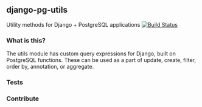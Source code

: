 ## django-pg-utils
Utility methods for Django + PostgreSQL applications
[![Build Status](https://travis-ci.org/hypertrack/django-pg-utils.svg?branch=master)](https://travis-ci.org/hypertrack/django-pg-utils)

### What is this?
The utils module has custom query expressions for Django, built on
PostgreSQL functions. These can be used as a part of update, create,
filter, order by, annotation, or aggregate.

### Tests


### Contribute
